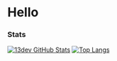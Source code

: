# Hello

### Stats
[![13dev GitHub Stats](https://github-readme-stats.vercel.app/api?username=13dev)](https://github.com/13dev)
[![Top Langs](https://github-readme-stats.vercel.app/api/top-langs/?username=13dev)](https://github.com/13dev)
